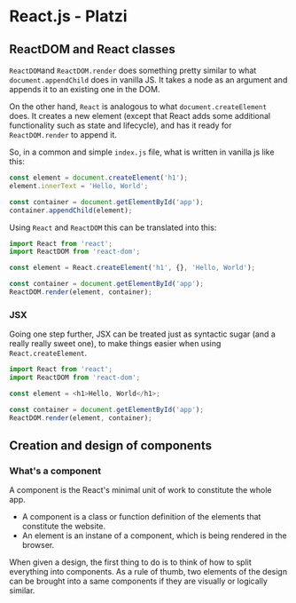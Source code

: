 # React.js - Platzi

## ReactDOM and React classes
`ReactDOM`and `ReactDOM.render` does something pretty similar to what `document.appendChild` does in vanilla JS. It takes a node as an argument and appends it to an existing one in the DOM.

On the other hand, `React` is analogous to what `document.createElement` does. It creates a new element (except that React adds some additional functionality such as state and lifecycle), and has it ready for `ReactDOM.render` to append it.

So, in a common and simple `index.js` file, what is written in vanilla js like this:
```javascript
const element = document.createElement('h1');
element.innerText = 'Hello, World';

const container = document.getElementById('app');
container.appendChild(element);
```

Using `React` and `ReactDOM` this can be translated into this:
```javascript
import React from 'react';
import ReactDOM from 'react-dom';

const element = React.createElement('h1', {}, 'Hello, World');

const container = document.getElementById('app');
ReactDOM.render(element, container);
```

### JSX
Going one step further, JSX can be treated just as syntactic sugar (and a really really sweet one), to make things easier when using `React.createElement`.

```javascript
import React from 'react';
import ReactDOM from 'react-dom';

const element = <h1>Hello, World</h1>;

const container = document.getElementById('app');
ReactDOM.render(element, container);
```

## Creation and design of components
### What's a component
A component is the React's minimal unit of work to constitute the whole app.
- A component is a class or function definition of the elements that constitute the website.
- An element is an instane of a component, which is being rendered in the browser.

When given a design, the first thing to do is to think of how to split everything into components. As a rule of thumb, two elements of the design can be brought into a same components if they are visually or logically similar.
